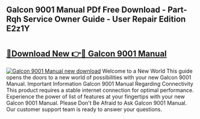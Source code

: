 ## Galcon 9001 Manual PDf Free Download - Part-Rqh Service Owner Guide - User Repair Edition E2z1Y

# <h2><a href="http://bc26963.oget.top/?id=Galcon+9001+Manual">🔗Download New 👉🔴 Galcon 9001 Manual</a></h2>

[![Galcon 9001 Manual new download](https://i.imgur.com/5g1atiW.png)](http://bc26963.oget.top/?id=Galcon+9001+Manual)
Welcome to a New World This guide opens the doors to a new world of possibilities with your new Galcon 9001 Manual. Important Information Galcon 9001 Manual Regarding Connectivity This product requires a stable internet connection for optimal performance. Experience the power of list of features at your fingertips with your new Galcon 9001 Manual. Please Don't Be Afraid to Ask Galcon 9001 Manual. Our customer support team is ready to answer your questions.
